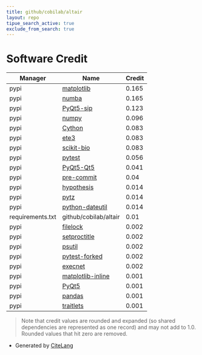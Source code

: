 ```yaml
---
title: github/cobilab/altair
layout: repo
tipue_search_active: true
exclude_from_search: true
---
```

# Software Credit

|Manager|Name|Credit|
|-------|----|------|
|pypi|[matplotlib](https://matplotlib.org)|0.165|
|pypi|[numba](https://numba.pydata.org)|0.165|
|pypi|[PyQt5-sip](https://www.riverbankcomputing.com/software/sip/)|0.123|
|pypi|[numpy](https://www.numpy.org)|0.096|
|pypi|[Cython](https://cython.org/)|0.083|
|pypi|[ete3](http://etetoolkit.org)|0.083|
|pypi|[scikit-bio](http://scikit-bio.org)|0.083|
|pypi|[pytest](https://docs.pytest.org/en/latest/)|0.056|
|pypi|[PyQt5-Qt5](https://www.riverbankcomputing.com/software/pyqt/)|0.041|
|pypi|[pre-commit](https://pypi.org/project/pre-commit)|0.04|
|pypi|[hypothesis](https://pypi.org/project/hypothesis)|0.014|
|pypi|[pytz](https://pypi.org/project/pytz)|0.014|
|pypi|[python-dateutil](https://pypi.org/project/python-dateutil)|0.014|
|requirements.txt|github/cobilab/altair|0.01|
|pypi|[filelock](https://pypi.org/project/filelock)|0.002|
|pypi|[setproctitle](https://pypi.org/project/setproctitle)|0.002|
|pypi|[psutil](https://pypi.org/project/psutil)|0.002|
|pypi|[pytest-forked](https://pypi.org/project/pytest-forked)|0.002|
|pypi|[execnet](https://pypi.org/project/execnet)|0.002|
|pypi|[matplotlib-inline](https://github.com/ipython/matplotlib-inline)|0.001|
|pypi|[PyQt5](https://www.riverbankcomputing.com/software/pyqt/)|0.001|
|pypi|[pandas](https://pandas.pydata.org)|0.001|
|pypi|[traitlets](https://traitlets.readthedocs.io/)|0.001|


> Note that credit values are rounded and expanded (so shared dependencies are represented as one record) and may not add to 1.0. Rounded values that hit zero are removed.


- Generated by [CiteLang](https://github.com/vsoch/citelang)
